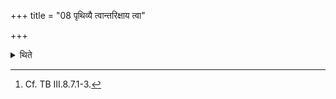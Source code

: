 +++
title = "08 पृथिव्यै त्वान्तरिक्षाय त्वा"

+++

<details><summary>थिते</summary>

8. with pr̥thivyai tvā... the remaining.[^1]  

[^1]: Cf. TB III.8.7.1-3. 
  

</details>

